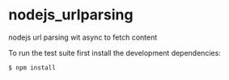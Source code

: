 # nodejs_urlparsing
nodejs url parsing wit async to fetch content

To run the test suite first install the development dependencies:

	$ npm install


